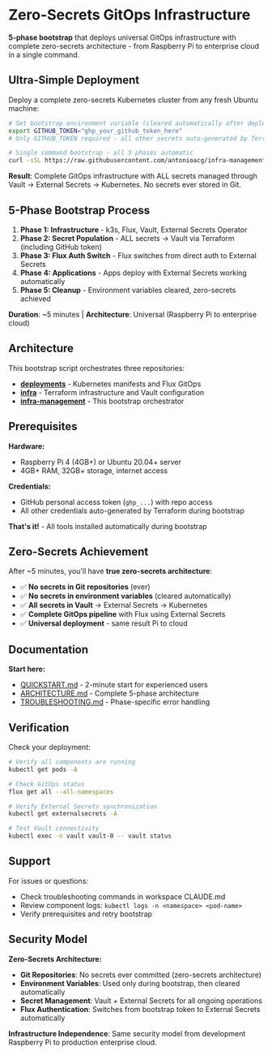 # Zero-Secrets GitOps Infrastructure

**5-phase bootstrap** that deploys universal GitOps infrastructure with complete zero-secrets architecture - from Raspberry Pi to enterprise cloud in a single command.

## Ultra-Simple Deployment

Deploy a complete zero-secrets Kubernetes cluster from any fresh Ubuntu machine:

```bash
# Set bootstrap environment variable (cleared automatically after deployment)
export GITHUB_TOKEN="ghp_your_github_token_here"
# Only GITHUB_TOKEN required - all other secrets auto-generated by Terraform

# Single command bootstrap - all 5 phases automatic
curl -sSL https://raw.githubusercontent.com/antonioacg/infra-management/${GIT_REF:-main}/bootstrap.sh | bash
```

**Result**: Complete GitOps infrastructure with ALL secrets managed through Vault → External Secrets → Kubernetes. No secrets ever stored in Git.

## 5-Phase Bootstrap Process

1. **Phase 1: Infrastructure** - k3s, Flux, Vault, External Secrets Operator
2. **Phase 2: Secret Population** - ALL secrets → Vault via Terraform (including GitHub token)
3. **Phase 3: Flux Auth Switch** - Flux switches from direct auth to External Secrets  
4. **Phase 4: Applications** - Apps deploy with External Secrets working automatically
5. **Phase 5: Cleanup** - Environment variables cleared, zero-secrets achieved

**Duration**: ~5 minutes | **Architecture**: Universal (Raspberry Pi to enterprise cloud)

## Architecture

This bootstrap script orchestrates three repositories:

- **[deployments](https://github.com/antonioacg/deployments)** - Kubernetes manifests and Flux GitOps
- **[infra](https://github.com/antonioacg/infra)** - Terraform infrastructure and Vault configuration  
- **[infra-management](https://github.com/antonioacg/infra-management)** - This bootstrap orchestrator

## Prerequisites

**Hardware:** 
- Raspberry Pi 4 (4GB+) or Ubuntu 20.04+ server
- 4GB+ RAM, 32GB+ storage, internet access

**Credentials:**
- GitHub personal access token (`ghp_...`) with repo access
- All other credentials auto-generated by Terraform during bootstrap

**That's it!** - All tools installed automatically during bootstrap

## Zero-Secrets Achievement

After ~5 minutes, you'll have **true zero-secrets architecture**:
- ✅ **No secrets in Git repositories** (ever)
- ✅ **No secrets in environment variables** (cleared automatically)  
- ✅ **All secrets in Vault** → External Secrets → Kubernetes
- ✅ **Complete GitOps pipeline** with Flux using External Secrets
- ✅ **Universal deployment** - same result Pi to cloud

## Documentation

**Start here:**
- [QUICKSTART.md](QUICKSTART.md) - 2-minute start for experienced users
- [ARCHITECTURE.md](ARCHITECTURE.md) - Complete 5-phase architecture
- [TROUBLESHOOTING.md](TROUBLESHOOTING.md) - Phase-specific error handling

## Verification

Check your deployment:

```bash
# Verify all components are running
kubectl get pods -A

# Check GitOps status  
flux get all --all-namespaces

# Verify External Secrets synchronization
kubectl get externalsecrets -A

# Test Vault connectivity
kubectl exec -n vault vault-0 -- vault status
```

## Support

For issues or questions:
- Check troubleshooting commands in workspace CLAUDE.md
- Review component logs: `kubectl logs -n <namespace> <pod-name>`  
- Verify prerequisites and retry bootstrap

## Security Model

**Zero-Secrets Architecture:**
- **Git Repositories**: No secrets ever committed (zero-secrets architecture)
- **Environment Variables**: Used only during bootstrap, then cleared automatically
- **Secret Management**: Vault + External Secrets for all ongoing operations
- **Flux Authentication**: Switches from bootstrap token to External Secrets automatically

**Infrastructure Independence**: Same security model from development Raspberry Pi to production enterprise cloud.